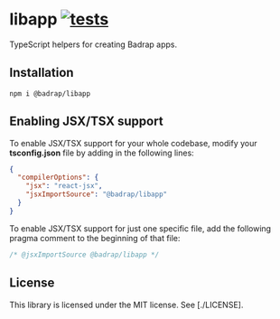 # libapp [![tests](https://github.com/badrap/libapp/workflows/tests/badge.svg)](https://github.com/badrap/libapp/actions?query=workflow%3Atests)

TypeScript helpers for creating Badrap apps.

## Installation

```
npm i @badrap/libapp
```

## Enabling JSX/TSX support

To enable JSX/TSX support for your whole codebase, modify your **tsconfig.json** file by adding in the following lines:

```json
{
  "compilerOptions": {
    "jsx": "react-jsx",
    "jsxImportSource": "@badrap/libapp"
  }
}
```

To enable JSX/TSX support for just one specific file, add the following pragma comment to the beginning of that file:

```ts
/* @jsxImportSource @badrap/libapp */
```

## License

This library is licensed under the MIT license. See [./LICENSE].
